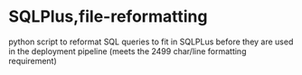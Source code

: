 # SQLPlus,file-reformatting
python script to reformat SQL queries to fit in SQLPLus before they are used in the deployment pipeline (meets the 2499 char/line formatting requirement)
